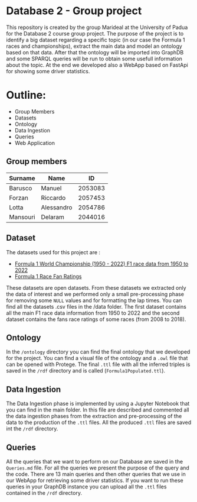 # Database 2 - Group project

This repository is created by the group Marideal at the University of Padua for the Database 2 course group project. 
The purpose of the project is to identify a big dataset regarding a specific topic (in our case the Formula 1 races and championships), extract the main data and model an ontology based on that data.
After that the ontology will be imported into GraphDB and some SPARQL queries will be run to obtain some usefull information about the topic. At the end we developed also a WebApp based on FastApi for showing some driver statistics. 

# Outline:
- Group Members
- Datasets
- Ontology
- Data Ingestion
- Queries
- Web Application

## Group members
| Surname      | Name          | ID            |
| ------------ | ------------- | ------------- |
| Barusco      | Manuel        | 2053083       |
| Forzan       | Riccardo      | 2057453       |
| Lotta        | Alessandro    | 2054786       |
| Mansouri     | Delaram       | 2044016       |

## Dataset

The datasets used for this project are :

- [Formula 1 World Championship (1950 - 2022) F1 race data from 1950 to 2022](https://www.kaggle.com/datasets/rohanrao/formula-1-world-championship-1950-2020) 
- [Formula 1 Race Fan Ratings](https://www.kaggle.com/datasets/codingminds/formula-1-race-fan-ratings)

These datasets are open datasets. From these datasets we extracted only the data of interest and we performed only a small pre-processing phase for removing some <code>NULL</code> values and for formatting the lap times.
You can find all the datasets .csv files in the /data folder. 
The first dataset contains all the main F1 race data information from 1950 to 2022 and the second dataset contains the fans race ratings of some races (from 2008 to 2018).

## Ontology

In the <code>/ontology</code> directory you can find the final ontology that we developed for the project. You can find a visual file of the ontology and a <code>.owl</code> file that can be opened with Protege.
The final <code>.ttl</code> file with all the inferred triples is saved in the <code>/rdf</code> directory and is called (<code>Formula1Populated.ttl</code>). 

## Data Ingestion

The Data Ingestion phase is implemented by using a Jupyter Notebook that you can find in the main folder. In this file are described and commented all the data ingestion phases from the extraction and pre-processing 
of the data to the production of the <code>.ttl</code> files. All the produced <code>.ttl</code> files are saved int the <code>/rdf</code> directory. 

## Queries

All the queries that we want to perform on our Database are saved in the <code>Queries.md</code> file. For all the queries we present the purpose of the query and the code. There are 13 main queries and then other queries 
that we use in our WebApp for retrieving some driver statistics. If you want to run these queries in your GraphDB instance you can upload all the <code>.ttl</code> files contained in the <code>/rdf</code> directory.